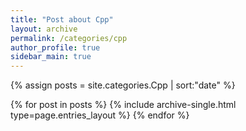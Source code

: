 ```yaml
---
title: "Post about Cpp"
layout: archive
permalink: /categories/cpp
author_profile: true
sidebar_main: true
---
```


{% assign posts = site.categories.Cpp | sort:"date" %}

{% for post in posts %}
  {% include archive-single.html type=page.entries_layout %}
{% endfor %}

